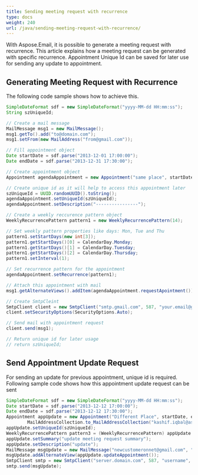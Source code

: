 ```yaml
---
title: Sending meeting request with recurrence
type: docs
weight: 240
url: /java/sending-meeting-request-with-recurrence/
---
```



With Aspose.Email, it is possible to generate a meeting request with recurrence. This article explains how a meeting request can be generated with specific recurrence. Appointment Unique Id can be saved for later use for sending any update to appointment.
## **Generating Meeting Request with Recurrence**
The following code sample shows how to achieve this.



~~~Java
SimpleDateFormat sdf = new SimpleDateFormat("yyyy-MM-dd HH:mm:ss");
String szUniqueId;

// Create a mail message
MailMessage msg1 = new MailMessage();
msg1.getTo().add("to@domain.com");
msg1.setFrom(new MailAddress("from@gmail.com"));

// Fill appointment object
Date startDate = sdf.parse("2013-12-01 17:00:00");
Date endDate = sdf.parse("2013-12-31 17:30:00");

// Create appointment object
Appointment agendaAppointment = new Appointment("same place", startDate, endDate, msg1.getFrom(), msg1.getTo());

// Create unique id as it will help to access this appointment later
szUniqueId = UUID.randomUUID().toString();
agendaAppointment.setUniqueId(szUniqueId);
agendaAppointment.setDescription("----------------");

// Create a weekly reccurence pattern object
WeeklyRecurrencePattern pattern1 = new WeeklyRecurrencePattern(14);

// Set weekly pattern properties like days: Mon, Tue and Thu
pattern1.setStartDays(new int[3]);
pattern1.getStartDays()[0] = CalendarDay.Monday;
pattern1.getStartDays()[1] = CalendarDay.Tuesday;
pattern1.getStartDays()[2] = CalendarDay.Thursday;
pattern1.setInterval(1);

// Set recurrence pattern for the appointment
agendaAppointment.setRecurrence(pattern1);

// Attach this appointment with mail
msg1.getAlternateViews().addItem(agendaAppointment.requestApointment());

// Create SmtpCleint
SmtpClient client = new SmtpClient("smtp.gmail.com", 587, "your.email@gmail.com", "your.password");
client.setSecurityOptions(SecurityOptions.Auto);

// Send mail with appointment request
client.send(msg1);

// Return unique id for later usage
// return szUniqueId;
~~~
## **Send Appointment Update Request**
For sending an update for previous appointment, unique id is required. Following sample code shows how this appointment update request can be sent



~~~Java
SimpleDateFormat sdf = new SimpleDateFormat("yyyy-MM-dd HH:mm:ss");
Date startDate = sdf.parse("2013-12-12 17:00:00");
Date endDate = sdf.parse("2013-12-12 17:30:00");
Appointment appUpdate = new Appointment("Different Place", startDate, endDate, new MailAddress("newcustomeronnet@gmail.com"),
        MailAddressCollection.to_MailAddressCollection("kashif.iqbal@aspose.com"));
appUpdate.setUniqueId(szUniqueId);
WeeklyRecurrencePattern pattern3 = (WeeklyRecurrencePattern) appUpdate.getRecurrence();
appUpdate.setSummary("update meeting request summary");
appUpdate.setDescription("update");
MailMessage msgUpdate = new MailMessage("newcustomeronnet@gmail.com", "kashif.iqbal@aspose.com", "06 - test email - update meeting request", "test email");
msgUpdate.addAlternateView(appUpdate.updateAppointment());
SmtpClient smtp = new SmtpClient("server.domain.com", 587, "username", "password");
smtp.send(msgUpdate);
~~~